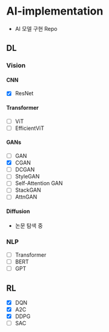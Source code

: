 # AI-implementation
- AI 모델 구현 Repo

## DL
### Vision
#### CNN
- [x] ResNet

#### Transformer
- [ ] ViT
- [ ] EfficientViT

#### GANs
- [ ] GAN
- [x] CGAN
- [ ] DCGAN
- [ ] StyleGAN
- [ ] Self-Attention GAN
- [ ] StackGAN
- [ ] AttnGAN

#### Diffusion
- 논문 탐색 중

### NLP
- [ ] Transformer
- [ ] BERT
- [ ] GPT

## RL
- [x] DQN
- [x] A2C
- [x] DDPG
- [ ] SAC
